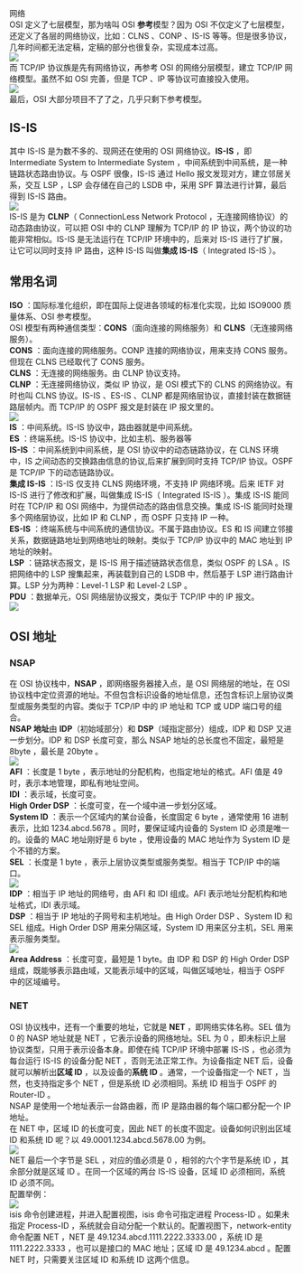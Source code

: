 网络<br />OSI 定义了七层模型，那为啥叫 OSI **参考**模型？因为 OSI 不仅定义了七层模型，还定义了各层的网络协议，比如：CLNS 、CONP 、IS-IS 等等。但是很多协议，几年时间都无法定稿，定稿的部分也很复杂，实现成本过高。<br />![](https://cdn.nlark.com/yuque/0/2022/png/396745/1650121399435-f85dedea-1b51-461f-bc78-0b9e285aa38c.png#clientId=u43f951ba-1371-4&from=paste&id=u85738c69&originHeight=431&originWidth=521&originalType=url&ratio=1&rotation=0&showTitle=false&status=done&style=shadow&taskId=u50459e13-a978-4843-a9b0-5a8d956ef14&title=)<br />而 TCP/IP 协议族是先有网络协议，再参考 OSI 的网络分层模型，建立 TCP/IP 网络模型。虽然不如 OSI 完善，但是 TCP 、IP 等协议可直接投入使用。<br />![](https://cdn.nlark.com/yuque/0/2022/png/396745/1650121399447-bb440b0a-8302-425c-9f20-70e9e118ff8f.png#clientId=u43f951ba-1371-4&from=paste&id=u90f213a6&originHeight=474&originWidth=631&originalType=url&ratio=1&rotation=0&showTitle=false&status=done&style=shadow&taskId=ue840ccea-a7fb-45e8-898f-79ff4d2e97c&title=)<br />最后，OSI 大部分项目不了了之，几乎只剩下参考模型。
<a name="IRm5S"></a>
## IS-IS
其中 IS-IS 是为数不多的、现网还在使用的 OSI 网络协议。**IS-IS** ，即 Intermediate System to Intermediate System ，中间系统到中间系统，是一种链路状态路由协议。与 OSPF 很像，IS-IS 通过 Hello 报文发现对方，建立邻居关系，交互 LSP ，LSP 会存储在自己的 LSDB 中，采用 SPF 算法进行计算，最后得到 IS-IS 路由。<br />![](https://cdn.nlark.com/yuque/0/2022/png/396745/1650121399438-01f50bee-308c-402e-b6a3-00329794a29f.png#clientId=u43f951ba-1371-4&from=paste&id=u0c0a071d&originHeight=396&originWidth=556&originalType=url&ratio=1&rotation=0&showTitle=false&status=done&style=shadow&taskId=u21ed09dc-ab21-4219-af5d-18c985db45d&title=)<br />IS-IS 是为 **CLNP**（ ConnectionLess Network Protocol ，无连接网络协议）的动态路由协议，可以把 OSI 中的 CLNP 理解为 TCP/IP 的 IP 协议，两个协议的功能非常相似。IS-IS 是无法运行在 TCP/IP 环境中的，后来对 IS-IS 进行了扩展，让它可以同时支持 IP 路由，这种 IS-IS 叫做**集成 IS-IS**（ Integrated IS-IS ）。
<a name="Z8Op9"></a>
## 常用名词
**ISO** ：国际标准化组织，即在国际上促进各领域的标准化实现，比如 ISO9000 质量体系、OSI 参考模型。<br />OSI 模型有两种通信类型：**CONS**（面向连接的网络服务）和 **CLNS**（无连接网络服务）。<br />**CONS** ：面向连接的网络服务。CONP 连接的网络协议，用来支持 CONS 服务。但现在 CLNS 已经取代了 CONS 服务。<br />**CLNS** ：无连接的网络服务。由 CLNP 协议支持。<br />**CLNP** ：无连接网络协议，类似 IP 协议，是 OSI 模式下的 CLNS 的网络协议。有时也叫 CLNS 协议。IS-IS 、ES-IS 、CLNP 都是网络层协议，直接封装在数据链路层帧内。而 TCP/IP 的 OSPF 报文是封装在 IP 报文里的。<br />![](https://cdn.nlark.com/yuque/0/2022/png/396745/1650121399404-5baa9b39-ed0a-435b-b435-971d22269859.png#clientId=u43f951ba-1371-4&from=paste&id=u489f2589&originHeight=161&originWidth=411&originalType=url&ratio=1&rotation=0&showTitle=false&status=done&style=shadow&taskId=u8c689a37-306d-4a10-ac3b-e08e14d765b&title=)<br />**IS** ：中间系统。IS-IS 协议中，路由器就是中间系统。<br />**ES** ：终端系统。IS-IS 协议中，比如主机、服务器等<br />**IS-IS** ：中间系统到中间系统，是 OSI 协议中的动态链路协议，在 CLNS 环境中，IS 之间动态的交换路由信息的协议,后来扩展到同时支持 TCP/IP 协议。OSPF 是 TCP/IP 下的动态链路协议。<br />**集成 IS-IS** ：IS-IS 仅支持 CLNS 网络环境，不支持 IP 网络环境。后来 IETF 对 IS-IS 进行了修改和扩展，叫做集成 IS-IS（ Integrated IS-IS ）。集成 IS-IS 能同时在 TCP/IP 和 OSI 网络中，为提供动态的路由信息交换。集成 IS-IS 能同时处理多个网络层协议，比如 IP 和 CLNP ，而 OSPF 只支持 IP 一种。<br />**ES-IS** ：终端系统与中间系统的通信协议。不属于路由协议。ES 和 IS 间建立邻接关系，数据链路地址到网络地址的映射。类似于 TCP/IP 协议中的 MAC 地址到 IP 地址的映射。<br />**LSP** ：链路状态报文，是 IS-IS 用于描述链路状态信息，类似 OSPF 的 LSA 。IS 把网络中的 LSP 搜集起来，再装载到自己的 LSDB 中，然后基于 LSP 进行路由计算。LSP 分为两种：Level-1 LSP 和 Level-2 LSP 。<br />**PDU** ：数据单元，OSI 网络层协议报文，类似于 TCP/IP 中的 IP 报文。<br />![](https://cdn.nlark.com/yuque/0/2022/png/396745/1650121399478-34ce27f3-0e37-445c-93bd-fc5d6bb18052.png#clientId=u43f951ba-1371-4&from=paste&id=u7b394b64&originHeight=521&originWidth=431&originalType=url&ratio=1&rotation=0&showTitle=false&status=done&style=shadow&taskId=ue4cea34a-1bc2-4ca7-a78c-e4e27686900&title=)
<a name="apyvJ"></a>
## OSI 地址
<a name="YmOm0"></a>
### NSAP
在 OSI 协议栈中，**NSAP** ，即网络服务器接入点，是 OSI 网络层的地址，在 OSI 协议栈中定位资源的地址。不但包含标识设备的地址信息，还包含标识上层协议类型或服务类型的内容。类似于 TCP/IP 中的 IP 地址和 TCP 或 UDP 端口号的组合。<br />**NSAP 地址**由 **IDP**（初始域部分）和 **DSP**（域指定部分）组成，IDP 和 DSP 又进一步划分。IDP 和 DSP 长度可变，那么 NSAP 地址的总长度也不固定，最短是 8byte ，最长是 20byte 。<br />![](https://cdn.nlark.com/yuque/0/2022/png/396745/1650121399794-e8337967-edb7-4cd2-a362-ea7dd9e019ce.png#clientId=u43f951ba-1371-4&from=paste&id=u521752c8&originHeight=41&originWidth=441&originalType=url&ratio=1&rotation=0&showTitle=false&status=done&style=shadow&taskId=ufd339cf4-e6ec-43ef-a639-0807b0df485&title=)<br />**AFI** ：长度是 1 byte ，表示地址的分配机构，也指定地址的格式。AFI 值是 49 时，表示本地管理，即私有地址空间。<br />**IDI** ：表示域，长度可变。<br />**High Order DSP** ：长度可变，在一个域中进一步划分区域。<br />**System ID** ：表示一个区域内的某台设备，长度固定 6 byte ，通常使用 16 进制表示，比如 1234.abcd.5678 。同时，要保证域内设备的 System ID 必须是唯一的。设备的 MAC 地址刚好是 6 byte ，使用设备的 MAC 地址作为 System ID 是个不错的方案。<br />**SEL** ：长度是 1 byte ，表示上层协议类型或服务类型。相当于 TCP/IP 中的端口。<br />![](https://cdn.nlark.com/yuque/0/2022/png/396745/1650121399893-ccd5f6da-4081-44c5-871e-edf583c458b0.png#clientId=u43f951ba-1371-4&from=paste&id=u895cbf78&originHeight=101&originWidth=458&originalType=url&ratio=1&rotation=0&showTitle=false&status=done&style=shadow&taskId=uf875759f-f9f2-48a8-9d0c-136fb3e16fa&title=)<br />**IDP** ：相当于 IP 地址的网络号，由 AFI 和 IDI 组成。AFI 表示地址分配机构和地址格式，IDI 表示域。<br />**DSP** ：相当于 IP 地址的子网号和主机地址。由 High Order DSP 、System ID 和 SEL 组成。High Order DSP 用来分隔区域，System ID 用来区分主机，SEL 用来表示服务类型。<br />![](https://cdn.nlark.com/yuque/0/2022/png/396745/1650121399988-67064f10-eac9-4b8d-94f3-39cfb16996a0.png#clientId=u43f951ba-1371-4&from=paste&id=uc5f83cac&originHeight=162&originWidth=458&originalType=url&ratio=1&rotation=0&showTitle=false&status=done&style=shadow&taskId=u92c89b73-c52e-4baf-8562-0b6b816094e&title=)<br />**Area Address** ：长度可变，最短是 1 byte。由 IDP 和 DSP 的 High Order DSP 组成，既能够表示路由域，又能表示域中的区域，叫做区域地址，相当于 OSPF 中的区域编号。
<a name="E8mf3"></a>
### NET
OSI 协议栈中，还有一个重要的地址，它就是 **NET** ，即网络实体名称。SEL 值为 0 的 NASP 地址就是 NET ，它表示设备的网络地址。SEL 为 0 ，即未标识上层协议类型，只用于表示设备本身。即使在纯 TCP/IP 环境中部署 IS-IS ，也必须为每台运行 IS-IS 的设备分配 NET ，否则无法正常工作。为设备指定 NET 后，设备就可以解析出**区域 ID** ，以及设备的**系统 ID** 。通常，一个设备指定一个 NET ，当然，也支持指定多个 NET ，但是系统 ID 必须相同。系统 ID 相当于 OSPF 的 Router-ID 。<br />NSAP 是使用一个地址表示一台路由器，而 IP 是路由器的每个端口都分配一个 IP 地址。<br />在 NET 中，区域 ID 的长度可变，因此 NET 的长度不固定。设备如何识别出区域 ID 和系统 ID 呢？以 49.0001.1234.abcd.5678.00 为例。<br />![](https://cdn.nlark.com/yuque/0/2022/png/396745/1650121400028-580c2e20-de69-4b68-9554-ce0933fed17d.png#clientId=u43f951ba-1371-4&from=paste&id=uf1f67cae&originHeight=103&originWidth=351&originalType=url&ratio=1&rotation=0&showTitle=false&status=done&style=shadow&taskId=u37d3ca41-a026-459f-8e26-fea36ef36a3&title=)<br />NET 最后一个字节是 SEL ，对应的值必须是 0 ，相邻的六个字节是系统 ID ，其余部分就是区域 ID 。在同一个区域的两台 IS-IS 设备，区域 ID 必须相同，系统 ID 必须不同。<br />配置举例：<br />![](https://cdn.nlark.com/yuque/0/2022/png/396745/1650121400033-82bc66c0-55d6-45b0-b481-580dd8bb8e53.png#clientId=u43f951ba-1371-4&from=paste&id=u9f17ce47&originHeight=140&originWidth=1080&originalType=url&ratio=1&rotation=0&showTitle=false&status=done&style=shadow&taskId=u46cfd106-408d-4aff-b40a-fdd44ecb593&title=)<br />isis 命令创建进程，并进入配置视图，isis 命令可指定进程 Process-ID 。如果未指定 Process-ID ，系统就会自动分配一个默认的。配置视图下，network-entity 命令配置 NET ，NET 是 49.1234.abcd.1111.2222.3333.00 ，系统 ID 是 1111.2222.3333 ，也可以是接口的 MAC 地址；区域 ID 是 49.1234.abcd 。配置 NET 时，只需要关注区域 ID 和系统 ID 这两个信息。
